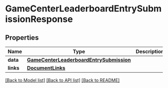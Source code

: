 # GameCenterLeaderboardEntrySubmissionResponse

## Properties
Name | Type | Description | Notes
------------ | ------------- | ------------- | -------------
**data** | [**GameCenterLeaderboardEntrySubmission**](GameCenterLeaderboardEntrySubmission.md) |  | 
**links** | [**DocumentLinks**](DocumentLinks.md) |  | 

[[Back to Model list]](../README.md#documentation-for-models) [[Back to API list]](../README.md#documentation-for-api-endpoints) [[Back to README]](../README.md)


